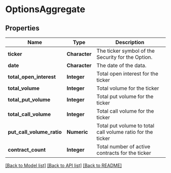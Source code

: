 # OptionsAggregate

[//]: # (CLASS:IntrinioSDK::OptionsAggregate)

[//]: # (KIND:object)

## Properties

[//]: # (START_DEFINITION)

Name | Type | Description
------------ | ------------- | -------------
**ticker** | **Character** | The ticker symbol of the Security for the Option. &nbsp;
**date** | **Character** | The date of the data. &nbsp;
**total_open_interest** | **Integer** | Total open interest for the ticker &nbsp;
**total_volume** | **Integer** | Total volume for the ticker &nbsp;
**total_put_volume** | **Integer** | Total put volume for the ticker &nbsp;
**total_call_volume** | **Integer** | Total call volume for the ticker &nbsp;
**put_call_volume_ratio** | **Numeric** | Total put volume to total call volume ratio for the ticker &nbsp;
**contract_count** | **Integer** | Total number of active contracts for the ticker &nbsp;

[//]: # (END_DEFINITION)


[[Back to Model list]](../README.md#documentation-for-models) [[Back to API list]](../README.md#documentation-for-api-endpoints) [[Back to README]](../README.md)


